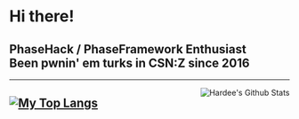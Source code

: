 # Hi there!
PhaseHack / PhaseFramework Enthusiast <br>
Been pwnin' em turks in CSN:Z since 2016 
------------------------------------------------------------------------
<!---
## Social:
[<img align="left" alt="VK Profile" width="22px" src="https://simpleicons.org/icons/vk.svg" />]() [VK Profile](https://vk.com/hvrdee)
------------------------------------
[<img align="left" alt="VK Beats Page" width="22px" src="https://simpleicons.org/icons/vk.svg" />](https://vk.com/hardee_beats) [VK Beats Page](https://vk.com/hardee_beats)
------------------------------------

[<img align="left" alt="Instagram Profile" width="22px" src="https://simpleicons.org/icons/instagram.svg" />](https://instagram.com/h4rdee) [Instagram Profile](https://instagram.com/h4rdee)
------------------------------------
[<img align="left" alt="SoundCloud Profile" width="22px" src="https://simpleicons.org/icons/soundcloud.svg" />](https://soundcloud.com/hardee_beats) [SoundCloud Profile](https://soundcloud.com/hardee_beats)
------------------------------------
[<img align="left" alt="Steam Profile" width="22px" src="https://simpleicons.org/icons/steam.svg" />](https://steamcommunity.com/id/h4rd_play3r) [Steam Profile](https://steamcommunity.com/id/h4rd_play3r)
------------------------------------
-->

------------------------------------------------------------------------
<img align="right" alt="Hardee's Github Stats" src="https://github-readme-stats.vercel.app/api?username=h4rdee&show_icons=true&count_private=true&hide=stars,prs,issues,contribs&hide_border=true" />

[![My Top Langs](https://github-readme-stats.vercel.app/api/top-langs/?username=h4rdee&hide_border=true)]()
------------------------------------------------------------------------

<!---
## Now i'm listening to:
[<img src="https://novatorem-inky-nine.vercel.app/api/spotify-playing?user=hogb5scuscpsua4yrtnucm9rr" alt="Hardee's Spotify Playing" width="350" />](https://open.spotify.com/user/hogb5scuscpsua4yrtnucm9rr)
-->

